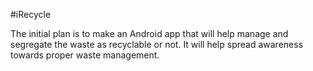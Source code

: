 #iRecycle

The initial plan is to make an Android app that will help manage and segregate the waste as recyclable or not. It will help spread awareness towards proper waste management.
